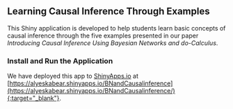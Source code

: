 ## Learning Causal Inference Through Examples
This Shiny application is developed to help students learn basic concepts of causal inference through the five examples presented in our paper 
*Introducing Causal Inference Using Bayesian Networks and *do*-Calculus*. 
### Install and Run the Application 
We have deployed this app to [ShinyApps.io](https://www.shinyapps.io) at 
[https://alyeskabear.shinyapps.io/BNandCausalinference](https://alyeskabear.shinyapps.io/BNandCausalinference/){:target="_blank"}.
